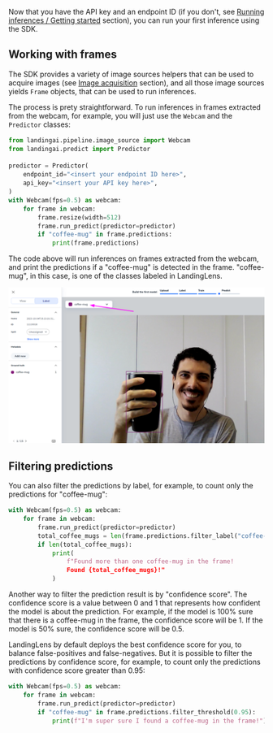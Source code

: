 Now that you have the API key and an endpoint ID (if you don't, see [Running inferences / Getting started](inferences/getting-started.md) section), you can run your first inference using the SDK.

## Working with frames

The SDK provides a variety of image sources helpers that can be used to acquire images (see [Image acquisition](image-acquisition/image-acquisition.md) section), and all those image sources yields `Frame` objects, that can be used to run inferences.

The process is prety straightforward. To run inferences in frames extracted from the webcam, for example, you will just use the `Webcam` and the `Predictor` classes:

```py
from landingai.pipeline.image_source import Webcam
from landingai.predict import Predictor

predictor = Predictor(
    endpoint_id="<insert your endpoint ID here>",
    api_key="<insert your API key here>",
)
with Webcam(fps=0.5) as webcam:
    for frame in webcam:
        frame.resize(width=512)
        frame.run_predict(predictor=predictor)
        if "coffee-mug" in frame.predictions:
            print(frame.predictions)
```

The code above will run inferences on frames extracted from the webcam, and print the predictions if a "coffee-mug" is detected in the frame. "coffee-mug", in this case, is one of the classes labeled in LandingLens.

![LandingLens label](../images/landing-coffee-mug-class.png)

## Filtering predictions

You can also filter the predictions by label, for example, to count only the predictions for "coffee-mug":

```py
with Webcam(fps=0.5) as webcam:
    for frame in webcam:
        frame.run_predict(predictor=predictor)
        total_coffee_mugs = len(frame.predictions.filter_label("coffee-mug"))
        if len(total_coffee_mugs):
            print(
                f"Found more than one coffee-mug in the frame!
                Found {total_coffee_mugs}!"
            )
```

Another way to filter the prediction result is by "confidence score". The confidence score is a value between 0 and 1 that represents how confident the model is about the prediction. For example, if the model is 100% sure that there is a coffee-mug in the frame, the confidence score will be 1. If the model is 50% sure, the confidence score will be 0.5.

LandingLens by default deploys the best confidence score for you, to balance false-positives and false-negatives. But it is possible to
filter the predictions by confidence score, for example, to count only the predictions with confidence score greater than 0.95:

```py
with Webcam(fps=0.5) as webcam:
    for frame in webcam:
        frame.run_predict(predictor=predictor)
        if "coffee-mug" in frame.predictions.filter_threshold(0.95):
            print(f"I'm super sure I found a coffee-mug in the frame!")
```